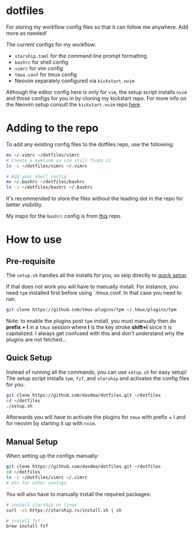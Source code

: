 # dotfiles
For storing my workflow config files so that it can follow me anywhere. Add more as needed!

The current configs for my workflow:
* `starship.toml` for the command line prompt formatting
* `bashrc` for shell config
* `vimrc` for vim config
* `tmux.conf` for tmux config
* Neovim separately configured via `kickstart.nvim`

Although the editor config here is only for `vim`, the setup script installs `nvim` and those configs for you in by cloning my kickstart repo. For more info on the Neovim setup consult the `kickstart.nvim` repo [here](https://github.com/davdma/kickstart.nvim).

# Adding to the repo

To add any existing config files to the dotfiles repo, use the following:
```bash
mv ~/.vimrc ~/dotfiles/vimrc
# Create a symlink so vim still finds it
ln -s ~/dotfiles/vimrc ~/.vimrc

# Add your shell config
mv ~/.bashrc ~/dotfiles/bashrc
ln -s ~/dotfiles/bashrc ~/.bashrc
```

It's recommended to store the files without the leading dot in the repo for better visibility.

My inspo for the `bashrc` config is from [this](https://gitlab.com/dwt1/dotfiles/-/blob/master/.bashrc?ref_type=heads) repo.

# How to use
## Pre-requisite
The `setup.sh` handles all the installs for you, so skip directly to [quick setup](#quick-setup).

If that does not work you will have to manually install. For instance, you need `tpm` installed first before using `.tmux.conf. In that case you need to run:
```bash
git clone https://github.com/tmux-plugins/tpm ~/.tmux/plugins/tpm
```

Note: to enable the plugins post `tpm` install, you must manually then do **prefix + I** in a `tmux` session where **I** is the key stroke **shift+I** since it is capitalized. I always get confused with this and don't understand why the plugins are not fetched...

## Quick Setup
Instead of running all the commands, you can use `setup.sh` for easy setup! The setup script installs `tpm`, `fzf`, and `starship` and activates the config files for you.

```bash
git clone https://github.com/davdma/dotfiles.git ~/dotfiles
cd ~/dotfiles
./setup.sh
```

Afterwards you will have to activate the plugins for `tmux` with prefix + I and for neovim by starting it up with `nvim`.

## Manual Setup
When setting up the configs manually:

```bash
git clone https://github.com/davdma/dotfiles.git ~/dotfiles
cd ~/dotfiles
ln -s ~/dotfiles/vimrc ~/.vimrc
# etc for other configs
```

You will also have to manually install the required packages:

```bash
# install starship on linux
curl -sS https://starship.rs/install.sh | sh

# install fzf
brew install fzf
```
